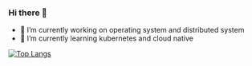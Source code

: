 ### Hi there 👋
- 🔭 I’m currently working on operating system and distributed system
- 🌱 I’m currently learning kubernetes and cloud native

[![Top Langs](https://github-readme-stats.vercel.app/api/top-langs/?username=anuraghazra&layout=compact&hide=css,glsl,html,astro)](https://github.com/anuraghazra/github-readme-stats)
